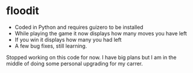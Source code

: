 # floodit

- Coded in Python and requires guizero to be installed
- While playing the game it now displays how many moves you have left
- If you win it displays how many you had left
- A few bug fixes, still learning.

Stopped working on this code for now. I have big plans but I am in the middle of doing some personal upgrading for my carrer. 
